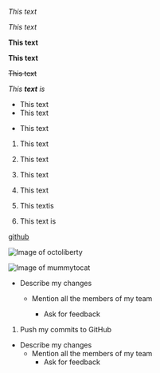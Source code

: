 *This text*

_This text_

**This text**

__This text__

~~This text~~

_This **text** is_

- This text
- This text
* This text

1. This text
2. This text
3. This text

1. This text
1. This textis
1. This text is

[github](http://github.com)

![Image of octoliberty](https://octodex.github.com/images/octoliberty.png)

![Image of mummytocat](https://octodex.github.com/images/mummytocat.gif)


* Describe my changes

  * Mention all the members of my team
  
    * Ask for feedback

1. Push my commits to GitHub

  * Describe my changes 
     * Mention all the members of my team     
       * Ask for feedback
